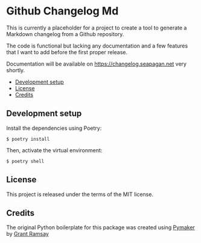 # Github Changelog Md <!-- omit in toc -->

This is currently a placeholder for a project to create a tool to generate a
Markdown changelog from a Github repository.

The code is functional but lacking any documentation and a few features that I
want to add before the first proper release.

Documentation will be available on <https://changelog.seapagan.net> very
shortly.

- [Development setup](#development-setup)
- [License](#license)
- [Credits](#credits)

## Development setup

Install the dependencies using Poetry:

```console
$ poetry install
```

Then, activate the virtual environment:

```console
$ poetry shell
```

## License

This project is released under the terms of the MIT license.

## Credits

The original Python boilerplate for this package was created using
[Pymaker](https://github.com/seapagan/py-maker) by [Grant
Ramsay](https://github.com/seapagan)
